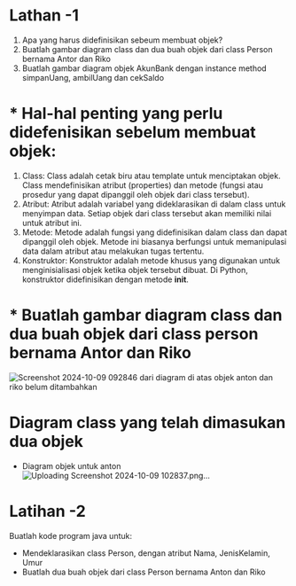 
# Lathan -1
1. Apa yang harus didefinisikan sebeum membuat objek?
2. Buatlah gambar diagram class dan dua buah objek dari class Person
bernama Antor dan Riko
3. Buatlah gambar diagram objek AkunBank dengan instance method
simpanUang, ambilUang dan cekSaldo

# * Hal-hal penting yang perlu didefenisikan sebelum membuat objek:
1. Class: Class adalah cetak biru atau template untuk menciptakan objek. Class mendefinisikan atribut (properties) dan metode (fungsi atau prosedur yang dapat dipanggil oleh objek dari class tersebut).
2. Atribut: Atribut adalah variabel yang dideklarasikan di dalam class untuk menyimpan data. Setiap objek dari class tersebut akan memiliki nilai untuk atribut ini.
3. Metode: Metode adalah fungsi yang didefinisikan dalam class dan dapat dipanggil oleh objek. Metode ini biasanya berfungsi untuk memanipulasi data dalam atribut atau melakukan tugas tertentu.
4. Konstruktor: Konstruktor adalah metode khusus yang digunakan untuk menginisialisasi objek ketika objek tersebut dibuat. Di Python, konstruktor didefinisikan dengan metode __init__.

# * Buatlah gambar diagram class dan dua buah objek dari class person bernama Antor dan Riko

![Screenshot 2024-10-09 092846](https://github.com/user-attachments/assets/2062e0ea-5586-40be-a129-a155d8b4fc84)
dari diagram di atas objek anton dan riko belum ditambahkan

# Diagram class yang telah dimasukan dua objek
* Diagram objek untuk anton
![Uploading Screenshot 2024-10-09 102837.png…]()


  










# Latihan -2
Buatlah kode program java untuk:
* Mendeklarasikan class Person, dengan atribut Nama,
JenisKelamin, Umur
* Buatlah dua buah objek dari class Person bernama Anton
dan Riko








